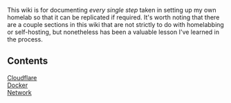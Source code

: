 This wiki is for documenting *every single step* taken in setting up my own homelab so that it can be replicated if required. It's worth noting that there are a couple sections in this wiki that are not strictly to do with homelabbing or self-hosting, but nonetheless has been a valuable lesson I've learned in the process.

## Contents
[Cloudflare](/docs/cloudflare/README.md)  
[Docker](./docker/index.md)  
[Network](./docs/network/README.md)